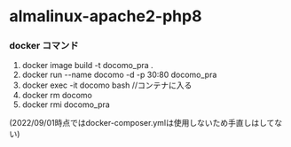 # almalinux-apache2-php8

### docker コマンド
1. docker image build -t docomo_pra .
2. docker run --name docomo -d -p 30:80  docomo_pra
3. docker exec -it docomo bash //コンテナに入る
4. docker rm docomo
5. docker rmi docomo_pra

(2022/09/01時点ではdocker-composer.ymlは使用しないため手直しはしてない)
